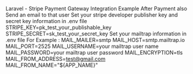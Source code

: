 Laravel - Stripe Payment Gateway Integration Example
After Payment also Send an email to that user
Set your stripe developer publisher key and secret key information in .env file
STRIPE_KEY=pk_test_your_publishable_key
STRIPE_SECRET=sk_test_your_secret_key
Set your mailtrap information in .env file 
For Example :
MAIL_MAILER=smtp
MAIL_HOST=smtp.mailtrap.io
MAIL_PORT=2525
MAIL_USERNAME=your mailtrap user name
MAIL_PASSWORD=your mailtrap user password
MAIL_ENCRYPTION=tls
MAIL_FROM_ADDRESS=test@gmail.com
MAIL_FROM_NAME="${APP_NAME}"
